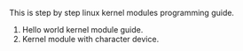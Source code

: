 This is step by step linux kernel modules programming guide.

1. Hello world kernel module guide.
2. Kernel module with character device.
